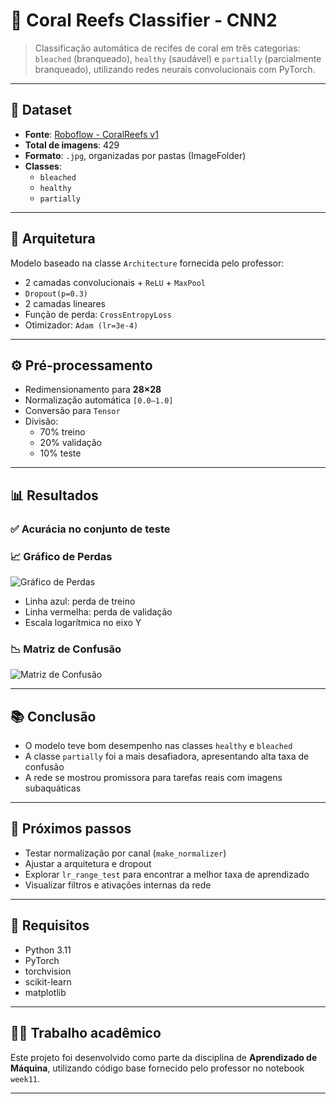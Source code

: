 # 🪸 Coral Reefs Classifier - CNN2

> Classificação automática de recifes de coral em três categorias: `bleached` (branqueado), `healthy` (saudável) e `partially` (parcialmente branqueado), utilizando redes neurais convolucionais com PyTorch.

---

## 📁 Dataset

- **Fonte**: [Roboflow - CoralReefs v1](https://universe.roboflow.com/ufrn-tx5b5/coralreefs-sdvu2)
- **Total de imagens**: 429
- **Formato**: `.jpg`, organizadas por pastas (ImageFolder)
- **Classes**:
  - `bleached`
  - `healthy`
  - `partially`

---

## 🧠 Arquitetura

Modelo baseado na classe `Architecture` fornecida pelo professor:

- 2 camadas convolucionais + `ReLU` + `MaxPool`
- `Dropout(p=0.3)`
- 2 camadas lineares
- Função de perda: `CrossEntropyLoss`
- Otimizador: `Adam (lr=3e-4)`

---

## ⚙️ Pré-processamento

- Redimensionamento para **28×28**
- Normalização automática `[0.0–1.0]`
- Conversão para `Tensor`
- Divisão:
  - 70% treino
  - 20% validação
  - 10% teste

---

## 📊 Resultados

### ✅ Acurácia no conjunto de teste


### 📈 Gráfico de Perdas

![Gráfico de Perdas](https://github.com/user-attachments/assets/7b8152a7-a839-4cef-b7b6-d96142d3d3cb)


- Linha azul: perda de treino  
- Linha vermelha: perda de validação  
- Escala logarítmica no eixo Y

### 📉 Matriz de Confusão

![Matriz de Confusão](https://github.com/user-attachments/assets/fa8137e1-3192-4ce2-ab68-3dbbb3830d28)


---

## 📚 Conclusão

- O modelo teve bom desempenho nas classes `healthy` e `bleached`
- A classe `partially` foi a mais desafiadora, apresentando alta taxa de confusão
- A rede se mostrou promissora para tarefas reais com imagens subaquáticas

---

## 🧪 Próximos passos

- Testar normalização por canal (`make_normalizer`)
- Ajustar a arquitetura e dropout
- Explorar `lr_range_test` para encontrar a melhor taxa de aprendizado
- Visualizar filtros e ativações internas da rede

---

## 🧩 Requisitos

- Python 3.11
- PyTorch
- torchvision
- scikit-learn
- matplotlib

---

## 👨‍🏫 Trabalho acadêmico

Este projeto foi desenvolvido como parte da disciplina de **Aprendizado de Máquina**, utilizando código base fornecido pelo professor no notebook `week11`.

---

